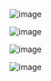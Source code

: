  
![image](https://github.com/user-attachments/assets/b4970f3d-2f12-41ed-bb50-c69d5ab203ee)

![image](https://github.com/user-attachments/assets/194ce740-9fc7-48a7-ade0-8fe68ddbc994)


![image](https://github.com/user-attachments/assets/799d591a-5b93-4742-8825-9b081c866bb9)

![image](https://github.com/user-attachments/assets/ca4eec66-aab9-4c10-aab6-c91c5866d72b)

